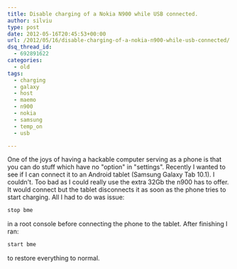 ```yaml
---
title: Disable charging of a Nokia N900 while USB connected.
author: silviu
type: post
date: 2012-05-16T20:45:53+00:00
url: /2012/05/16/disable-charging-of-a-nokia-n900-while-usb-connected/
dsq_thread_id:
  - 692891622
categories:
  - old
tags:
  - charging
  - galaxy
  - host
  - maemo
  - n900
  - nokia
  - samsung
  - temp_on
  - usb

---
```

One of the joys of having a hackable computer serving as a phone is that you can do stuff which have no "option" in "settings".
Recently I wanted to see if I can connect it to an Android tablet (Samsung Galaxy Tab 10.1). I couldn't. Too bad as I could really use the extra 32Gb the n900 has to offer. It would connect but the tablet disconnects it as soon as the phone tries to start charging.
All I had to do was issue:
```bash
stop bme
```
in a root console before connecting the phone to the tablet. After finishing I ran:
```bash
start bme
```
to restore everything to normal.